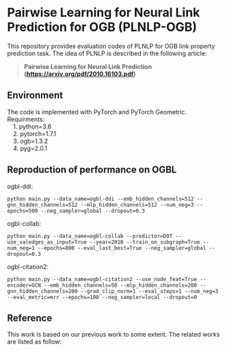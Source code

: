 # Pairwise Learning for Neural Link Prediction for OGB (PLNLP-OGB)
This repository provides evaluation codes of PLNLP for OGB link property prediction task. The idea of PLNLP is described in the following article:
>**Pairwise Learning for Neural Link Prediction (https://arxiv.org/pdf/2010.16103.pdf)**

## Environment
The code is implemented with PyTorch and PyTorch Geometric. Requirments:  
&emsp;1. python=3.6  
&emsp;2. pytorch=1.7.1  
&emsp;3. ogb=1.3.2  
&emsp;4. pyg=2.0.1

## Reproduction of performance on OGBL
ogbl-ddi:  

    python main.py --data_name=ogbl-ddi --emb_hidden_channels=512 --gnn_hidden_channels=512 --mlp_hidden_channels=512 --num_neg=3 --epochs=500 --neg_sampler=global --dropout=0.3 

ogbl-collab:  

    python main.py --data_name=ogbl-collab --predictor=DOT --use_valedges_as_input=True --year=2010 --train_on_subgraph=True --num_neg=1 --epochs=800 --eval_last_best=True --neg_sampler=global --dropout=0.3

ogbl-citation2:  

    python main.py --data_name=ogbl-citation2 --use_node_feat=True --encoder=GCN --emb_hidden_channels=50 --mlp_hidden_channels=200 --gnn_hidden_channels=200 --grad_clip_norm=1 --eval_steps=1 --num_neg=3 --eval_metric=mrr --epochs=100 --neg_sampler=local --dropout=0 

## Reference
This work is based on our previous work to some extent. The related works are listed as follow:

